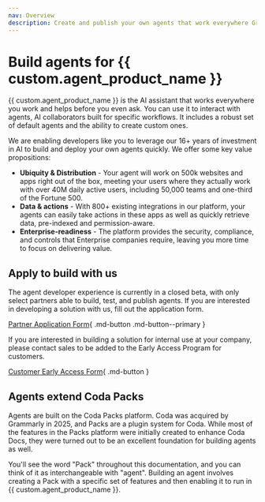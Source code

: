 ```yaml
---
nav: Overview
description: Create and publish your own agents that work everywhere Grammarly does.
---
```


# Build agents for {{ custom.agent_product_name }}

{{ custom.agent_product_name }} is the AI assistant that works everywhere you work and helps before you even ask. You can use it to interact with agents, AI collaborators built for specific workflows. It includes a robust set of default agents and the ability to create custom ones.

We are enabling developers like you to leverage our 16+ years of investment in AI to build and deploy your own agents quickly. We offer some key value propositions:

- **Ubiquity & Distribution** - Your agent will work on 500k websites and apps right out of the box, meeting your users where they actually work with over 40M daily active users, including 50,000 teams and one-third of the Fortune 500.
- **Data & actions** - With 800+ existing integrations in our platform, your agents can easily take actions in these apps as well as quickly retrieve data, pre-indexed and permission-aware.
- **Enterprise-readiness** - The platform provides the security, compliance, and controls that Enterprise companies require, leaving you more time to focus on delivering value.


## Apply to build with us

The agent developer experience is currently in a closed beta, with only select partners able to build, test, and publish agents. If you are interested in developing a solution with us, fill out the application form.

[Partner Application Form][partner_form]{ .md-button .md-button--primary }

If you are interested in building a solution for internal use at your company, please contact sales to be added to the Early Access Program for customers.

[Customer Early Access Form][early_access_form]{ .md-button }


## Agents extend Coda Packs

Agents are built on the Coda Packs platform. Coda was acquired by Grammarly in 2025, and Packs are a plugin system for Coda. While most of the features in the Packs platform were initially created to enhance Coda Docs, they were turned out to be an excellent foundation for building agents as well.

You'll see the word "Pack" throughout this documentation, and you can think of it as interchangeable with "agent". Building an agent involves creating a Pack with a specific set of features and then enabling it to run in {{ custom.agent_product_name }}.


[partner_form]: https://grammarly.outgrow.us/superhuman-partnership-application
[early_access_form]: https://www.grammarly.com/contact/early-access
